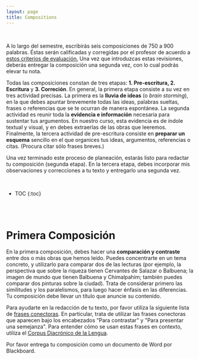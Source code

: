 ```yaml
---
layout: page
title: Compositions
---
```


<br>

A lo largo del semestre, escribirás seis composiciones de 750 a 900 palabras. Éstas serán calificadas y corregidas por el profesor de acuerdo a [estos criterios de evaluación.](https://drive.google.com/file/d/1E5t1YhWzQsRwtpzNuc2KEkxkFwNO5Dgi/view?usp=sharing) Una vez que introduzcas estas revisiones, deberás entregar la composición una segunda vez, con lo cual podrás elevar tu nota.

Todas las composiciones constan de tres etapas: **1. Pre-escritura, 2. Escritura** y **3. Correción**. En general, la primera etapa consiste a su vez en tres actividad precisas. La primera es la **lluvia de ideas** (o *brain storming*), en la que debes apuntar brevemente todas las ideas, palabras sueltas, frases o referencias que se te ocurran de manera espontánea. La segunda actividad es reunir toda la **evidencia e información** necesaria para sustentar tus argumentos. En nuestro curso, esta evidencia es de índole textual y visual, y en debes extraerlas de las obras que leeremos. Finalmente, la tercera actividad de pre-escritura consiste en **preparar un esquema** sencillo en el que organices tus ideas, argumentos, referencias o citas. (Procura citar sólo frases breves.)

Una vez terminado este proceso de planeación, estarás listo para redactar tu composición (segunda etapa). En la tercera etapa, debes incorporar mis observaciones y correcciones a tu texto y entregarlo una segunda vez.

<br>

* TOC
{:toc}

<br>
<br>

# Primera Composición

En la primera composición, debes hacer una **comparación y contraste** entre dos o más obras que hemos leído. Puedes concentrarte en un tema concreto, y utilizarlo para comparar dos de las lecturas (por ejemplo, la perspectiva que sobre la riqueza tienen Cervantes de Salazar o Balbuena; la imagen de mundo que tienen Balbuena y Chimalpahim; también puedes comparar dos pinturas sobre la ciudad). Trata de considerar primero las similitudes y los paralelismos, para luego hacer énfasis en las diferencias. Tu composición debe llevar un título que anuncie su contenido.

Para ayudarte en la redacción de tu texto, por favor utiliza la siguiente lista de [frases conectoras](https://drive.google.com/file/d/1HlCccOz82TFvkfbINOV9Yu2IpAXFS00u/view?usp=sharing). En particular, trata de utilizar las frases conectoras que aparecen bajo los encabezados "Para contrastar" y "Para presentar una semejanza". Para entender cómo se usan estas frases en contexto, utiliza el [Corpus Diacrónico de la Lengua](http://corpus.rae.es/cordenet.html).

Por favor entrega tu composición como un documento de Word por Blackboard.
